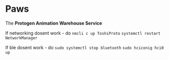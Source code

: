 # Paws
The **Protogen Animation Warehouse Service**

If networking dosent work - do 
`nmcli c up ToshiProto`
`systemctl restart NetworkManager`

If ble dosent work - do
`sudo systemctl stop bluetooth`
`sudo hciconig hci0 up`